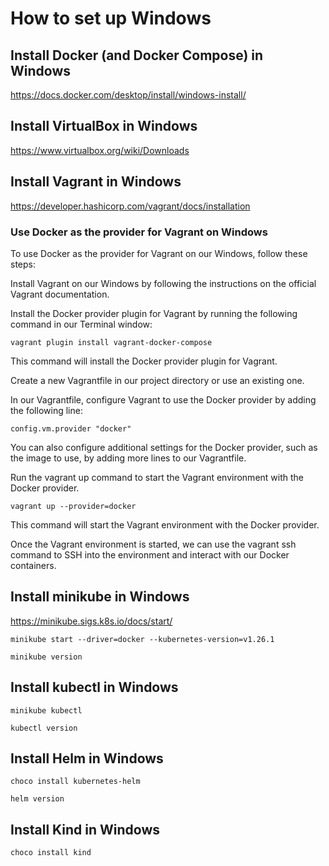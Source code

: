 # How to set up Windows

## Install Docker (and Docker Compose) in Windows

<https://docs.docker.com/desktop/install/windows-install/>

## Install VirtualBox in Windows

<https://www.virtualbox.org/wiki/Downloads>

## Install Vagrant in Windows

<https://developer.hashicorp.com/vagrant/docs/installation>

### Use Docker as the provider for Vagrant on Windows

To use Docker as the provider for Vagrant on our Windows, follow these steps:

Install Vagrant on our Windows by following the instructions on the official Vagrant documentation.

Install the Docker provider plugin for Vagrant by running the following command in our Terminal window:

`vagrant plugin install vagrant-docker-compose`

This command will install the Docker provider plugin for Vagrant.

Create a new Vagrantfile in our project directory or use an existing one.

In our Vagrantfile, configure Vagrant to use the Docker provider by adding the following line:

`config.vm.provider "docker"`

You can also configure additional settings for the Docker provider, such as the image to use, by adding more lines to our Vagrantfile.

Run the vagrant up command to start the Vagrant environment with the Docker provider.

`vagrant up --provider=docker`

This command will start the Vagrant environment with the Docker provider.

Once the Vagrant environment is started, we can use the vagrant ssh command to SSH into the environment and interact with our Docker containers.

## Install minikube in Windows

<https://minikube.sigs.k8s.io/docs/start/>

```dos
minikube start --driver=docker --kubernetes-version=v1.26.1

minikube version
```

## Install kubectl in Windows

```dos
minikube kubectl

kubectl version
```

## Install Helm in Windows

```dos
choco install kubernetes-helm

helm version
```

## Install Kind in Windows

```bash
choco install kind
```
